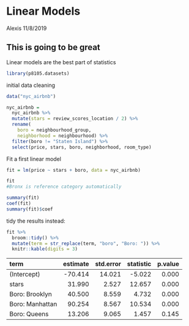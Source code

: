 Linear Models
================
Alexis
11/8/2019

## This is going to be great

Linear models are the best part of statistics

``` r
library(p8105.datasets)
```

initial data cleaning

``` r
data("nyc_airbnb")

nyc_airbnb = 
  nyc_airbnb %>% 
  mutate(stars = review_scores_location / 2) %>% 
  rename(
    boro = neighbourhood_group,
    neighborhood = neighbourhood) %>% 
  filter(boro != "Staten Island") %>% 
  select(price, stars, boro, neighborhood, room_type)
```

Fit a first linear model

``` r
fit = lm(price ~ stars + boro, data = nyc_airbnb)
```

``` r
fit
#Bronx is reference category automatically 

summary(fit)
coef(fit)
summary(fit)$coef
```

tidy the results instead:

``` r
fit %>%
  broom::tidy() %>%
  mutate(term = str_replace(term, "boro", "Boro: ")) %>%
  knitr::kable(digits = 3)
```

| term            | estimate | std.error | statistic | p.value |
| :-------------- | -------: | --------: | --------: | ------: |
| (Intercept)     | \-70.414 |    14.021 |   \-5.022 |   0.000 |
| stars           |   31.990 |     2.527 |    12.657 |   0.000 |
| Boro: Brooklyn  |   40.500 |     8.559 |     4.732 |   0.000 |
| Boro: Manhattan |   90.254 |     8.567 |    10.534 |   0.000 |
| Boro: Queens    |   13.206 |     9.065 |     1.457 |   0.145 |
